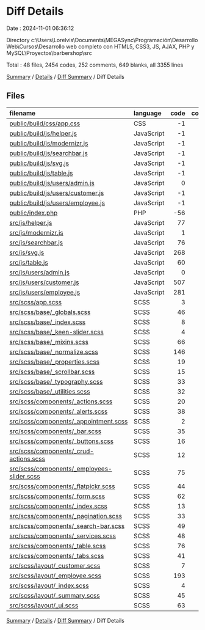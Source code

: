 # Diff Details

Date : 2024-11-01 06:36:12

Directory c:\\Users\\Lorelvis\\Documents\\MEGASync\\Programación\\Desarrollo Web\\Cursos\\Desarrollo web completo con HTML5, CSS3, JS, AJAX, PHP y MySQL\\Proyectos\\barbershop\\src

Total : 48 files,  2454 codes, 252 comments, 649 blanks, all 3355 lines

[Summary](results.md) / [Details](details.md) / [Diff Summary](diff.md) / Diff Details

## Files
| filename | language | code | comment | blank | total |
| :--- | :--- | ---: | ---: | ---: | ---: |
| [public/build/css/app.css](/public/build/css/app.css) | CSS | -1 | 0 | -1 | -2 |
| [public/build/js/helper.js](/public/build/js/helper.js) | JavaScript | -1 | 0 | 0 | -1 |
| [public/build/js/modernizr.js](/public/build/js/modernizr.js) | JavaScript | -1 | -2 | 0 | -3 |
| [public/build/js/searchbar.js](/public/build/js/searchbar.js) | JavaScript | -1 | 0 | 0 | -1 |
| [public/build/js/svg.js](/public/build/js/svg.js) | JavaScript | -1 | 0 | 0 | -1 |
| [public/build/js/table.js](/public/build/js/table.js) | JavaScript | -1 | 0 | 0 | -1 |
| [public/build/js/users/admin.js](/public/build/js/users/admin.js) | JavaScript | 0 | 0 | -1 | -1 |
| [public/build/js/users/customer.js](/public/build/js/users/customer.js) | JavaScript | -1 | 0 | 0 | -1 |
| [public/build/js/users/employee.js](/public/build/js/users/employee.js) | JavaScript | -1 | 0 | 0 | -1 |
| [public/index.php](/public/index.php) | PHP | -56 | -14 | -31 | -101 |
| [src/js/helper.js](/src/js/helper.js) | JavaScript | 77 | 7 | 28 | 112 |
| [src/js/modernizr.js](/src/js/modernizr.js) | JavaScript | 1 | 2 | 0 | 3 |
| [src/js/searchbar.js](/src/js/searchbar.js) | JavaScript | 76 | 4 | 23 | 103 |
| [src/js/svg.js](/src/js/svg.js) | JavaScript | 268 | 50 | 64 | 382 |
| [src/js/table.js](/src/js/table.js) | JavaScript | 60 | 10 | 24 | 94 |
| [src/js/users/admin.js](/src/js/users/admin.js) | JavaScript | 0 | 0 | 1 | 1 |
| [src/js/users/customer.js](/src/js/users/customer.js) | JavaScript | 507 | 39 | 163 | 709 |
| [src/js/users/employee.js](/src/js/users/employee.js) | JavaScript | 281 | 5 | 89 | 375 |
| [src/scss/app.scss](/src/scss/app.scss) | SCSS | 3 | 0 | 0 | 3 |
| [src/scss/base/_globals.scss](/src/scss/base/_globals.scss) | SCSS | 46 | 0 | 5 | 51 |
| [src/scss/base/_index.scss](/src/scss/base/_index.scss) | SCSS | 8 | 0 | 0 | 8 |
| [src/scss/base/_keen-slider.scss](/src/scss/base/_keen-slider.scss) | SCSS | 4 | 0 | 0 | 4 |
| [src/scss/base/_mixins.scss](/src/scss/base/_mixins.scss) | SCSS | 66 | 1 | 12 | 79 |
| [src/scss/base/_normalize.scss](/src/scss/base/_normalize.scss) | SCSS | 146 | 129 | 75 | 350 |
| [src/scss/base/_properties.scss](/src/scss/base/_properties.scss) | SCSS | 19 | 4 | 5 | 28 |
| [src/scss/base/_scrollbar.scss](/src/scss/base/_scrollbar.scss) | SCSS | 15 | 3 | 3 | 21 |
| [src/scss/base/_typography.scss](/src/scss/base/_typography.scss) | SCSS | 33 | 0 | 2 | 35 |
| [src/scss/base/_utilities.scss](/src/scss/base/_utilities.scss) | SCSS | 32 | 0 | 9 | 41 |
| [src/scss/components/_actions.scss](/src/scss/components/_actions.scss) | SCSS | 20 | 5 | 5 | 30 |
| [src/scss/components/_alerts.scss](/src/scss/components/_alerts.scss) | SCSS | 38 | 0 | 8 | 46 |
| [src/scss/components/_appointment.scss](/src/scss/components/_appointment.scss) | SCSS | 2 | 0 | 2 | 4 |
| [src/scss/components/_bar.scss](/src/scss/components/_bar.scss) | SCSS | 35 | 0 | 9 | 44 |
| [src/scss/components/_buttons.scss](/src/scss/components/_buttons.scss) | SCSS | 16 | 0 | 2 | 18 |
| [src/scss/components/_crud-actions.scss](/src/scss/components/_crud-actions.scss) | SCSS | 12 | 0 | 2 | 14 |
| [src/scss/components/_employees-slider.scss](/src/scss/components/_employees-slider.scss) | SCSS | 75 | 0 | 14 | 89 |
| [src/scss/components/_flatpickr.scss](/src/scss/components/_flatpickr.scss) | SCSS | 44 | 0 | 14 | 58 |
| [src/scss/components/_form.scss](/src/scss/components/_form.scss) | SCSS | 62 | 0 | 11 | 73 |
| [src/scss/components/_index.scss](/src/scss/components/_index.scss) | SCSS | 13 | 0 | 0 | 13 |
| [src/scss/components/_pagination.scss](/src/scss/components/_pagination.scss) | SCSS | 33 | 0 | 8 | 41 |
| [src/scss/components/_search-bar.scss](/src/scss/components/_search-bar.scss) | SCSS | 49 | 7 | 12 | 68 |
| [src/scss/components/_services.scss](/src/scss/components/_services.scss) | SCSS | 48 | 0 | 9 | 57 |
| [src/scss/components/_table.scss](/src/scss/components/_table.scss) | SCSS | 76 | 0 | 13 | 89 |
| [src/scss/components/_tabs.scss](/src/scss/components/_tabs.scss) | SCSS | 41 | 1 | 7 | 49 |
| [src/scss/layout/_customer.scss](/src/scss/layout/_customer.scss) | SCSS | 7 | 0 | 1 | 8 |
| [src/scss/layout/_employee.scss](/src/scss/layout/_employee.scss) | SCSS | 193 | 0 | 38 | 231 |
| [src/scss/layout/_index.scss](/src/scss/layout/_index.scss) | SCSS | 4 | 0 | 0 | 4 |
| [src/scss/layout/_summary.scss](/src/scss/layout/_summary.scss) | SCSS | 45 | 0 | 9 | 54 |
| [src/scss/layout/_ui.scss](/src/scss/layout/_ui.scss) | SCSS | 63 | 1 | 15 | 79 |

[Summary](results.md) / [Details](details.md) / [Diff Summary](diff.md) / Diff Details